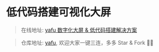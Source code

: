 # 低代码搭建可视化大屏

> 在线地址: [ yafu 数字化大屏 & 低代码搭建解决方案](https://yafu.vercel.app/)

> 仓库地址: [yafu](https://github.com/Yangjia23/yafu), 欢迎大家一键三连，多多 Star & Fork 👏👏

##
